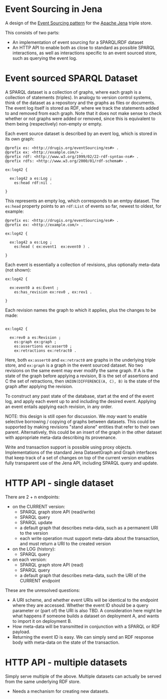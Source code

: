 Event Sourcing in Jena
======================

A design of the [Event Sourcing pattern](http://martinfowler.com/eaaDev/EventSourcing.html) for the [Apache Jena](https://jena.apache.org/) triple store.

This consists of two parts:

 - An implementation of event sourcing for a SPARQL/RDF dataset
 - An HTTP API to enable both as close to standard as possible SPARQL interactions, as well as interactions specific to an event sourced store, such as querying the event log.

Event sourced SPARQL Dataset
============================

A SPARQL dataset is a collection of graphs, where each graph is a collection of statements (triples). In analogy to version control systems, think of the dataset as a repository and the graphs as files or documents. The event log itself is stored as RDF, where we track the statements added to and removed from each graph. Note that it does not make sense to check whether or not graphs were added or removed, since this is equivalent to them being (respectively) non-empty or empty.

Each event source dataset is described by an event log, which is stored in its own graph:

```
@prefix es: <http://drugis.org/eventSourcing/es#> .
@prefix ex: <http://example.com/> .
@prefix rdf: <http://www.w3.org/1999/02/22-rdf-syntax-ns#> .
@prefix rdfs: <http://www.w3.org/2000/01/rdf-schema#> .

ex:log42 {

  ex:log42 a es:Log ;
    es:head rdf:nil .

}
```

This represents an empty log, which corresponds to an emtpy dataset. The `es:head` property points to an `rdf:List` of events so far, newest to oldest, for example:

```
@prefix es: <http://drugis.org/eventSourcing/es#> .
@prefix ex: <http://example.com/> .

ex:log42 {

  ex:log42 a es:Log ;
    es:head ( ex:event1  ex:event0 ) .

}
```

Each event is essentially a collection of revisions, plus optionally meta-data (not shown):

```
ex:log42 {

  ex:event0 a es:Event ;
    es:has_revision ex:rev0 , ex:rev1 .

}
```

Each revision names the graph to which it applies, plus the changes to be made:

```

ex:log42 {

  ex:rev0 a es:Revision ;
    es:graph ex:graph ;
    es:assertions ex:assert0 ;
    ex:retractions ex:retract0 .

```

Here, both `ex:assert0` and `ex:retract0` are graphs in the underlying triple store, and `ex:graph` is a graph in the event sourced dataset.
No two revisions on the same event may ever modify the same graph.
If A is the state of the graph before applying a revision, B is the set of assertions and C the set of retractions, then `UNION(DIFFERENCE(A, C), B)` is the state of the graph after applying the revision.

To construct any past state of the database, start at the end of the event log, and apply each event up to and including the desired event.
Applying an event entails applying each revision, in any order.

NOTE: this design is still open for discussion. We *may* want to enable selective borrowing / copying of graphs between datasets.
This could be supported by making revisions "stand alone" entities that refer to their own parent.
Alternatively, this could be an insert of the graph in the other dataset with appropriate meta-data describing its provenance.

Write and transaction support is possible using proxy objects.
Implementations of the standard Jena DatasetGraph and Graph interfaces that keep track of a set of changes on top of the current version enables fully transparent use of the Jena API, including SPARQL query and update.

HTTP API - single dataset
=========================

There are 2 + n endpoints:

 - on the CURRENT version:
   - SPARQL graph store API (read/write)
   - SPARQL query
   - SPARQL update
   - a default graph that describes meta-data, such as a permanent URI to the version
   - each write operation must support meta-data about the transaction, and must return a URI to the created version
 - on the LOG (history):
   - SPARQL query
 - on each version:
   - SPARQL graph store API (read)
   - SPARQL query
   - a default graph that describes meta-data, such the URI of the CURRENT endpoint

These are the unresolved questions:

 - A URI scheme, and whether event URIs will be identical to the endpoint where they are accessed. Whether the event ID should be a query parameter or (part of) the URI is also TBD. A consideration here might be what happens if someone builds a dataset on deployment A, and wants to import it on deployment B.
 - How meta-data will be transmitted in conjunction with a SPARQL or RDF payload.
 - Returning the event ID is easy. We can simply send an RDF response body with meta-data on the state of the transaction.

HTTP API - multiple datasets
============================

Simply serve multiple of the above. Multiple datasets can actually be served from the same underlying RDF store.

 - Needs a mechanism for creating new datasets.
